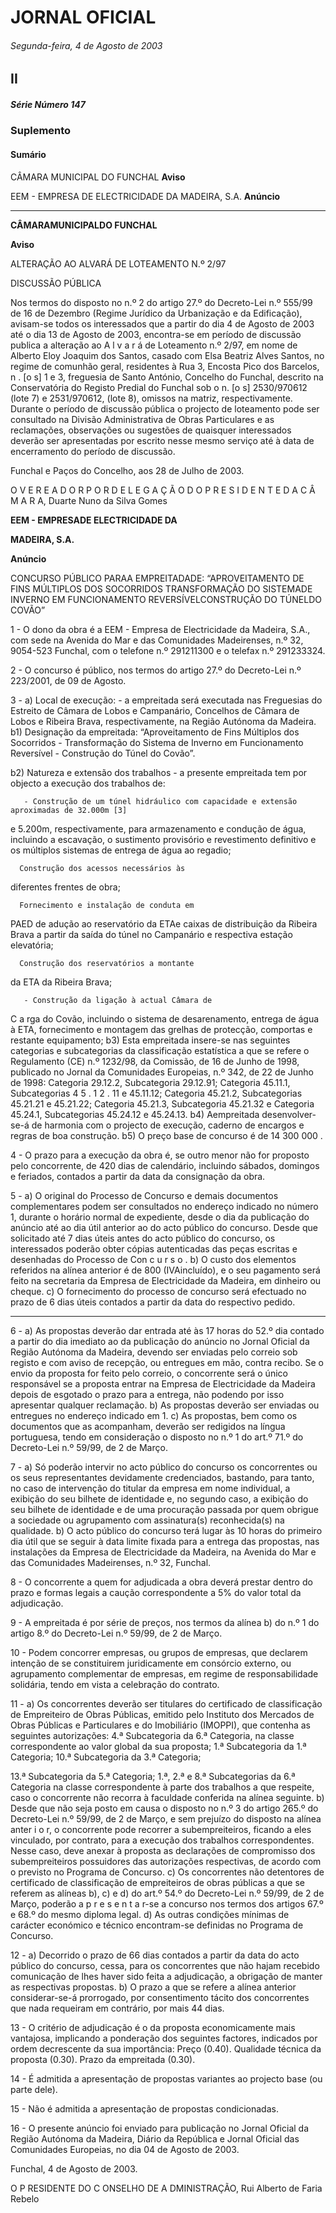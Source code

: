 # JORNAL OFICIAL

###### Segunda-feira, 4 de Agosto de 2003

## II

##### Série Número 147

### **Suplemento**

#### **Sumário**

CÂMARA MUNICIPAL DO FUNCHAL
**Aviso**


EEM - EMPRESA DE ELECTRICIDADE DA MADEIRA, S.A.
**Anúncio**




---

**CÂMARAMUNICIPALDO FUNCHAL**


**Aviso**


ALTERAÇÃO AO ALVARÁ DE LOTEAMENTO N.º 2/97


DISCUSSÃO PÚBLICA


Nos termos do disposto no n.º 2 do artigo 27.º do Decreto-Lei
n.º 555/99 de 16 de Dezembro (Regime Jurídico da Urbanização
e da Edificação), avisam-se todos os interessados que a partir do
dia 4 de Agosto de 2003 até o dia 13 de Agosto de 2003, encontra-se em período de discussão publica a alteração ao A l v a r á
de Loteamento n.º 2/97, em nome de Alberto Eloy Joaquim dos
Santos, casado com Elsa Beatriz Alves Santos, no regime de
comunhão geral, residentes à Rua 3, Encosta Pico dos Barcelos,
n . [o s] 1 e 3, freguesia de Santo António, Concelho do Funchal, descrito na Conservatória do Registo Predial do Funchal sob o n. [o s]
2530/970612 (lote 7) e 2531/970612, (lote 8), omissos na
matriz, respectivamente.
Durante o período de discussão pública o projecto de loteamento pode ser consultado na Divisão Administrativa de
Obras Particulares e as reclamações, observações ou sugestões de quaisquer interessados deverão ser apresentadas por
escrito nesse mesmo serviço até à data de encerramento do
período de discussão.


Funchal e Paços do Concelho, aos 28 de Julho de 2003.


O V E R E A D O R P O R D E L E G A Ç Ã O D O P R E S I D E N T E D A C Â M A R A,
Duarte Nuno da Silva Gomes


**EEM - EMPRESADE ELECTRICIDADE DA**

**MADEIRA, S.A.**


**Anúncio**


CONCURSO PÚBLICO PARAA EMPREITADADE:
“APROVEITAMENTO DE FINS MÚLTIPLOS DOS SOCORRIDOS
TRANSFORMAÇÃO DO SISTEMADE INVERNO EM
FUNCIONAMENTO REVERSÍVELCONSTRUÇÃO
DO TÚNELDO COVÃO”


1 - O dono da obra é a EEM - Empresa de Electricidade
da Madeira, S.A., com sede na Avenida do Mar e das
Comunidades Madeirenses, n.º 32, 9054-523 Funchal, com o telefone n.º 291211300 e o telefax n.º
291233324.


2 - O concurso é público, nos termos do artigo 27.º do
Decreto-Lei n.º 223/2001, de 09 de Agosto.


3 - a) Local de execução: - a empreitada será executada nas Freguesias do Estreito de Câmara
de Lobos e Campanário, Concelhos de Câmara
de Lobos e Ribeira Brava, respectivamente, na
Região Autónoma da Madeira.
b1) Designação da empreitada: “Aproveitamento
de Fins Múltiplos dos Socorridos - Transformação do Sistema de Inverno em Funcionamento Reversível - Construção do Túnel do
Covão”.



b2) Natureza e extensão dos trabalhos - a presente
empreitada tem por objecto a execução dos
trabalhos de:

       - Construção de um túnel hidráulico com capacidade e extensão aproximadas de 32.000m [3]
e 5.200m, respectivamente, para armazenamento e condução de água, incluindo a escavação, o sustimento provisório e revestimento definitivo e os múltiplos sistemas de
entrega de água ao regadio;

      Construção dos acessos necessários às
diferentes frentes de obra;

      Fornecimento e instalação de conduta em
PAED de adução ao reservatório da ETAe
caixas de distribuição da Ribeira Brava a
partir da saída do túnel no Campanário e
respectiva estação elevatória;

      Construção dos reservatórios a montante
da ETA da Ribeira Brava;

       - Construção da ligação à actual Câmara de
C a rga do Covão, incluindo o sistema de desarenamento, entrega de água à ETA, fornecimento e montagem das grelhas de protecção,
comportas e restante equipamento;
b3) Esta empreitada insere-se nas seguintes categorias
e subcategorias da classificação estatística a que
se refere o Regulamento (CE) n.º 1232/98, da
Comissão, de 16 de Junho de 1998, publicado no
Jornal da Comunidades Europeias, n.º 342, de 22
de Junho de 1998: Categoria 29.12.2, Subcategoria 29.12.91; Categoria 45.11.1, Subcategorias
4 5 . 1 2 . 11 e 45.11.12; Categoria 45.21.2, Subcategorias 45.21.21 e 45.21.22; Categoria 45.21.3,
Subcategoria 45.21.32 e Categoria 45.24.1,
Subcategorias 45.24.12 e 45.24.13.
b4) Aempreitada desenvolver-se-á de harmonia com
o projecto de execução, caderno de encargos e
regras de boa construção.
b5) O preço base de concurso é de 14 300 000 .


4 - O prazo para a execução da obra é, se outro menor
não for proposto pelo concorrente, de 420 dias de
calendário, incluindo sábados, domingos e feriados,
contados a partir da data da consignação da obra.


5 - a) O original do Processo de Concurso e demais
documentos complementares podem ser consultados no endereço indicado no número 1, durante o
horário normal de expediente, desde o dia da publicação do anúncio até ao dia útil anterior ao do acto
público do concurso. Desde que solicitado até 7
dias úteis antes do acto público do concurso, os
interessados poderão obter cópias autenticadas das
peças escritas e desenhadas do Processo de Con
c u r s o .
b) O custo dos elementos referidos na alínea anterior é
de 800  (IVAincluído), e o seu pagamento será
feito na secretaria da Empresa de Electricidade da
Madeira, em dinheiro ou cheque.
c) O fornecimento do processo de concurso será
efectuado no prazo de 6 dias úteis contados a
partir da data do respectivo pedido.




---

6 - a) As propostas deverão dar entrada até às 17 horas
do 52.º dia contado a partir do dia imediato ao da
publicação do anúncio no Jornal Oficial da
Região Autónoma da Madeira, devendo ser
enviadas pelo correio sob registo e com aviso de
recepção, ou entregues em mão, contra recibo.
Se o envio da proposta for feito pelo correio, o
concorrente será o único responsável se a
proposta entrar na Empresa de Electricidade da
Madeira depois de esgotado o prazo para a
entrega, não podendo por isso apresentar
qualquer reclamação.
b) As propostas deverão ser enviadas ou entregues
no endereço indicado em 1.
c) As propostas, bem como os documentos que as
acompanham, deverão ser redigidos na língua
portuguesa, tendo em consideração o disposto
no n.º 1 do art.º 71.º do Decreto-Lei n.º 59/99, de
2 de Março.


7 - a) Só poderão intervir no acto público do concurso os
concorrentes ou os seus representantes devidamente credenciados, bastando, para tanto, no caso
de intervenção do titular da empresa em nome
individual, a exibição do seu bilhete de identidade
e, no segundo caso, a exibição do seu bilhete de
identidade e de uma procuração passada por quem
obrigue a sociedade ou agrupamento com assinatura(s) reconhecida(s) na qualidade.
b) O acto público do concurso terá lugar às 10
horas do primeiro dia útil que se seguir à data
limite fixada para a entrega das propostas, nas
instalações da Empresa de Electricidade da
Madeira, na Avenida do Mar e das Comunidades
Madeirenses, n.º 32, Funchal.


8 - O concorrente a quem for adjudicada a obra deverá
prestar dentro do prazo e formas legais a caução
correspondente a 5% do valor total da adjudicação.


9 - A empreitada é por série de preços, nos termos da
alínea b) do n.º 1 do artigo 8.º do Decreto-Lei n.º
59/99, de 2 de Março.


10 - Podem concorrer empresas, ou grupos de empresas, que
declarem intenção de se constituirem juridicamente em
consórcio externo, ou agrupamento complementar de
empresas, em regime de responsabilidade solidária,
tendo em vista a celebração do contrato.


11 - a) Os concorrentes deverão ser titulares do certificado
de classificação de Empreiteiro de Obras Públicas,
emitido pelo Instituto dos Mercados de Obras
Públicas e Particulares e do Imobiliário (IMOPPI),
que contenha as seguintes autorizações:
4.ª Subcategoria da 6.ª Categoria, na classe
correspondente ao valor global da sua proposta;
1.ª Subcategoria da 1.ª Categoria;
10.ª Subcategoria da 3.ª Categoria;



13.ª Subcategoria da 5.ª Categoria;
1.ª, 2.ª e 8.ª Subcategorias da 6.ª Categoria na
classe correspondente à parte dos trabalhos a
que respeite, caso o concorrente não recorra à
faculdade conferida na alínea seguinte.
b) Desde que não seja posto em causa o disposto no n.º
3 do artigo 265.º do Decreto-Lei n.º 59/99, de 2 de
Março, e sem prejuízo do disposto na alínea anter i o r, o concorrente pode recorrer a subempreiteiros,
ficando a eles vinculado, por contrato, para a execução dos trabalhos correspondentes. Nesse caso,
deve anexar à proposta as declarações de compromisso dos subempreiteiros possuidores das autorizações respectivas, de acordo com o previsto no
Programa de Concurso.
c) Os concorrentes não detentores de certificado de
classificação de empreiteiros de obras públicas a
que se referem as alíneas b), c) e d) do art.º 54.º do
Decreto-Lei n.º 59/99, de 2 de Março, poderão
a p r e s e n t a r-se a concurso nos termos dos artigos 67.º
e 68.º do mesmo diploma legal.
d) As outras condições mínimas de carácter
económico e técnico encontram-se definidas no
Programa de Concurso.


12 - a) Decorrido o prazo de 66 dias contados a partir da
data do acto público do concurso, cessa, para os
concorrentes que não hajam recebido comunicação
de lhes haver sido feita a adjudicação, a obrigação
de manter as respectivas propostas.
b) O prazo a que se refere a alínea anterior considerar-se-á prorrogado, por consentimento tácito
dos concorrentes que nada requeiram em contrário, por mais 44 dias.


13 - O critério de adjudicação é o da proposta economicamente mais vantajosa, implicando a ponderação dos
seguintes factores, indicados por ordem decrescente da
sua importância:
Preço (0.40).
Qualidade técnica da proposta (0.30).
Prazo da empreitada (0.30).


14 - É admitida a apresentação de propostas variantes ao
projecto base (ou parte dele).


15 - Não é admitida a apresentação de propostas condicionadas.


16 - O presente anúncio foi enviado para publicação no
Jornal Oficial da Região Autónoma da Madeira, Diário
da República e Jornal Oficial das Comunidades Europeias, no dia 04 de Agosto de 2003.


Funchal, 4 de Agosto de 2003.


O P RESIDENTE DO C ONSELHO DE A DMINISTRAÇÃO, Rui
Alberto de Faria Rebelo


